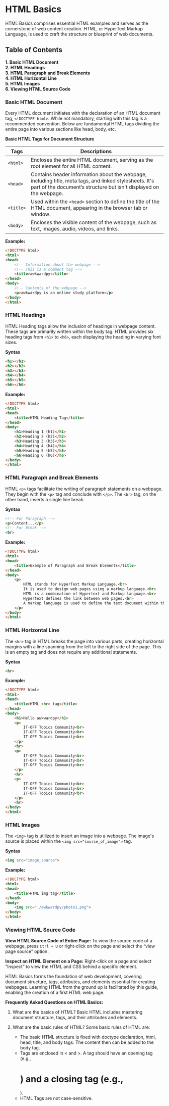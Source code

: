 # HTML Basics

HTML Basics comprises essential HTML examples and serves as the cornerstone of web content creation. HTML, or HyperText Markup Language, is used to craft the structure or blueprint of web documents.

## Table of Contents

**1. Basic HTML Document**  
**2. HTML Headings**  
**3. HTML Paragraph and Break Elements**  
**4. HTML Horizontal Line**  
**5. HTML Images**  
**6. Viewing HTML Source Code**  

### Basic HTML Document

Every HTML document initiates with the declaration of an HTML document tag, `<!DOCTYPE html>`. While not mandatory, starting with this tag is a recommended convention. Below are fundamental HTML tags dividing the entire page into various sections like head, body, etc.

**Basic HTML Tags for Document Structure**

Tags | Descriptions
--- | ---
`<html>` | Encloses the entire HTML document, serving as the root element for all HTML content.
`<head>` | Contains header information about the webpage, including title, meta tags, and linked stylesheets. It's part of the document’s structure but isn't displayed on the webpage.
`<title>` | Used within the `<head>` section to define the title of the HTML document, appearing in the browser tab or window.
`<body>` | Encloses the visible content of the webpage, such as text, images, audio, videos, and links.

**Example:**
```html
<!DOCTYPE html>
<html>
<head>
    <!-- Information about the webpage -->
    <!-- This is a comment tag -->
    <title>awkwardpy</title>
</head>
<body>
    <!-- Contents of the webpage -->
    <p>awkwardpy is an online study platform</p>
</body>
</html>
```

### HTML Headings

HTML Heading tags allow the inclusion of headings in webpage content. These tags are primarily written within the body tag. HTML provides six heading tags from `<h1>` to `<h6>`, each displaying the heading in varying font sizes.

**Syntax**
```html
<h1></h1>
<h2></h2>
<h3></h3>
<h4></h4>
<h5></h5>
<h6></h6>
```

**Example:**
```html
<!DOCTYPE html>
<html>
<head>
    <title>HTML Heading Tag</title>
</head>
<body>
    <h1>Heading 1 (h1)</h1>
    <h2>Heading 2 (h2)</h2>
    <h3>Heading 3 (h3)</h3>
    <h4>Heading 4 (h4)</h4>
    <h5>Heading 5 (h5)</h5>
    <h6>Heading 6 (h6)</h6>
</body>
</html>
```

### HTML Paragraph and Break Elements

HTML `<p>` tags facilitate the writing of paragraph statements on a webpage. They begin with the `<p>` tag and conclude with `</p>`. The `<br>` tag, on the other hand, inserts a single line break.

**Syntax**
```html
<!-- For Paragraph -->
<p>Content...</p>
<!-- For Break -->
<br>
```

**Example:**
```html
<!DOCTYPE html>
<html>
<head>
    <title>Example of Paragraph and Break Elements</title>
</head>
<body>
    <p>
        HTML stands for HyperText Markup Language.<br> 
        It is used to design web pages using a markup language.<br>
        HTML is a combination of Hypertext and Markup language.<br>
        Hypertext defines the link between web pages.<br>
        A markup language is used to define the text document within the tag which defines the structure of web pages.
    </p>
</body>
</html>
```

### HTML Horizontal Line

The `<hr>` tag in HTML breaks the page into various parts, creating horizontal margins with a line spanning from the left to the right side of the page. This is an empty tag and does not require any additional statements.

**Syntax**
```html
<hr>
```

**Example:**
```html
<!DOCTYPE html>
<html>
<head>
    <title>HTML <hr> tag</title>
</head>
<body>
    <h1>Hello awkwardpy</h1>
    <p>
        IT-OFF Topics Community<br>
        IT-OFF Topics Community<br>
        IT-OFF Topics Community<br>
    </p>
    <hr>
    <p>
        IT-OFF Topics Community<br>
        IT-OFF Topics Community<br>
        IT-OFF Topics Community<br>
    </p>
    <hr>
    <p>
        IT-OFF Topics Community<br>
        IT-OFF Topics Community<br>
        IT-OFF Topics Community<br>
    </p>
    <hr>
</body>
</html>
```

### HTML Images

The `<img>` tag is utilized to insert an image into a webpage. The image's source is placed within the `<img src="source_of_image">` tag.

**Syntax**
```html
<img src="image_source">
```

**Example:**
```html
<!DOCTYPE html>
<html>
<head>
    <title>HTML img tag</title>
</head>
<body>
    <img src="./awkwardpy/photo1.png">
</body>
</html>
```

### Viewing HTML Source Code

**View HTML Source Code of Entire Page:** To view the source code of a webpage, press `Ctrl + U` or right-click on the page and select the “view page source” option.

**Inspect an HTML Element on a Page:** Right-click on a page and select “Inspect” to view the HTML and CSS behind a specific element.

HTML Basics forms the foundation of web development, covering document structure, tags, attributes, and elements essential for creating webpages. Learning HTML from the ground up is facilitated by this guide, enabling the creation of a first HTML web page.

**Frequently Asked Questions on HTML Basics:**
1. What are the basics of HTML?
   Basic HTML includes mastering document structure, tags, and their attributes and elements.

2. What are the basic rules of HTML?
   Some basic rules of HTML are:

   - The basic HTML structure is fixed with doctype declaration, html, head, title, and body tags. The content then can be added to the body tag.
   - Tags are enclosed in < and >. A tag should have an opening tag (e.g., <h1>) and a closing tag (e.g., </h1>).
   - HTML Tags are not case-sensitive.
